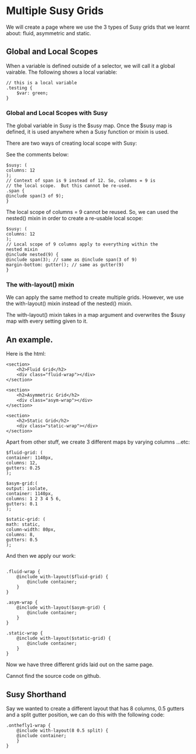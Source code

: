 # Multiple Susy Grids
We will create a page where we use the 3 types of Susy grids that we learnt about: fluid, asymmetric and static.

## Global and Local Scopes
When a variable is defined outside of a selector, we will call it a global vairable.  The following shows a local variable:

```
// this is a local variable
.testing {
	$var: green;
}
```

### Global and Local Scopes with Susy
The global variable in Susy is the $susy map.  Once the $susy map is defined, it is used anywhere when a Susy function or mixin is used.

There are two ways of creating local scope with Susy:

See the comments below:

```
$susy: (
columns: 12
);
// Context of span is 9 instead of 12. So, columns = 9 is 
// the local scope.  But this cannot be re-used.  
.span {
@include span(3 of 9);
}
```

The local scope of columns = 9 cannot be reused.  So, we can used the nested() mixin in order to create a re-usable local scope:

```
$susy: (
columns: 12
);
// Local scope of 9 columns apply to everything within the
nested mixin
@include nested(9) {
@include span(3); // same as @include span(3 of 9)
margin-bottom: gutter(); // same as gutter(9)
}

```

### The with-layout() mixin
We can apply the same method to create multiple grids.  However, we use the with-layout() mixin instead of the nested() mixin.

The with-layout() mixin takes in a map argument and overwrites the $susy map with every setting given to it.

## An example.
Here is the html:

```
<section>
	<h2>Fluid Grid</h2>
	<div class="fluid-wrap"></div>
</section>
	
<section>
	<h2>Asymmetric Grid</h2>
	<div class="asym-wrap"></div>
</section>

<section>
	<h2>Static Grid</h2>
	<div class="static-wrap"></div>
</section>

```

Apart from other stuff, we create 3 different maps by varying columns ...etc:


```
$fluid-grid: (
container: 1140px,
columns: 12,
gutters: 0.25
);

$asym-grid:(
output: isolate,
container: 1140px,
columns: 1 2 3 4 5 6,
gutters: 0.1
);

$static-grid: (
math: static,
column-width: 80px,
columns: 8,
gutters: 0.5
);

```

And then we apply our work:

```

.fluid-wrap {	@include with-layout($fluid-grid) {		@include container;	}}.asym-wrap {	@include with-layout($asym-grid) {		@include container;	}}.static-wrap {	@include with-layout($static-grid) {		@include container;	}}

```

Now we have three different grids laid out on the same page.

Cannot find the source code on github.

## Susy Shorthand
Say we wanted to create a different layout that has 8 columns, 0.5 gutters and a split gutter position, we can do this with the following code:

```
.onthefly1-wrap {
	@include with-layout(8 0.5 split) {
	@include container;
	}
}
```















